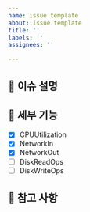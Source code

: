```yaml
---
name: issue template
about: issue template
title: ''
labels: ''
assignees: ''

---
```


## 🤩 이슈 설명

## 🍒 세부 기능

<!-- 어떤 세부 기능을 구현할지 말씀해주세요.  -->

- [x]  CPUUtilization
- [x]  NetworkIn
- [x]  NetworkOut
- [ ]  DiskReadOps
- [ ]  DiskWriteOps

## 📖 참고 사항

<!-- 공유할 내용, 레퍼런스, 추가로 발생할 것으로 예상되는 이슈, 스크린샷 등을 넣어 주세요. 추가적으로 필요한 내용은 comment로 남겨주세요. -->
